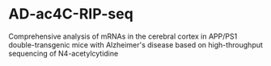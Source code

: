 # AD-ac4C-RIP-seq
Comprehensive analysis of mRNAs in the cerebral cortex in APP/PS1 double-transgenic mice with Alzheimer's disease based on high-throughput sequencing of N4-acetylcytidine
